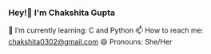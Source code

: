 ### Hey!👋 I'm Chakshita Gupta
🌱 I’m currently learning: C and Python
📫 How to reach me: chakshita0302@gmail.com
😄 Pronouns: She/Her

<!--
**Chakshita07/Chakshita07** is a ✨ _special_ ✨ repository because its `README.md` (this file) appears on your GitHub profile.

Here are some ideas to get you started:

- 🔭 I’m currently working on ...
-  ...
- 👯 I’m looking to collaborate on ...
- 🤔 I’m looking for help with ...
- 💬 Ask me about ...
- 📫 How to reach me: chakshita0302@gmail.com
-  ...
- ⚡ Fun fact: ...
-->
